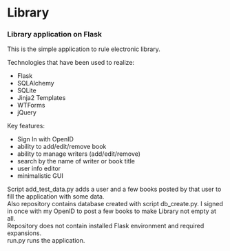 Library
=======

<h3>Library application on Flask</h3>

This is the simple application to rule electronic library.

Technologies that have been used to realize:
  - Flask
  - SQLAlchemy
  - SQLite
  - Jinja2 Templates
  - WTForms
  - jQuery

Key features:
- Sign In with OpenID
- ability to add/edit/remove book
- ability to manage writers (add/edit/remove)
- search by the name of writer or book title
- user info editor
- minimalistic GUI

Script add_test_data.py adds a user and a few books posted by that user to fill the application with some data.<br>
Also repository contains database created with script db_create.py. I signed in once with my OpenID to post a few books to make Library not empty at all.<br>
Repository does not contain installed Flask environment and required expansions.<br>
run.py runs the application.<br>
